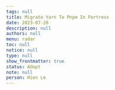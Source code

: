```yaml
---
tags: null
title: Migrate Yarn To Pnpm In Fortress
date: 2023-07-28
description: null
authors: null
menu: radar
toc: null
notice: null
type: null
show_frontmatter: true
status: Adopt
note: null
person: Hien Le
---
```


